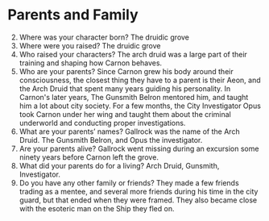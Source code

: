# Parents and Family
2. Where was your character born? The druidic grove
2. Where were you raised? The druidic grove
3. Who raised your characters? The arch druid was a large part of their training and shaping how Carnon behaves. 
4. Who are your parents? Since Carnon grew his body around their consciousness, the closest thing they have to a parent is their Aeon, and the Arch Druid that spent many years guiding his personality. In Carnon's later years, The Gunsmith Belron mentored him, and taught him a lot about city society. For a few months, the City Investigator Opus took Carnon under her wing and taught them about the criminal underworld and conducting proper investigations.
5. What are your parents’ names? Gallrock was the name of the Arch Druid. The Gunsmith Belron, and Opus the investigator. 
6. Are your parents alive? Gallrock went missing during an excursion some ninety years before Carnon left the grove. 
7. What did your parents do for a living? Arch Druid, Gunsmith, Investigator. 
8. Do you have any other family or friends? They made a few friends trading as a mentee, and several more friends during his time in the city guard, but that ended when they were framed. They also became close with the esoteric man on the Ship they fled on. 